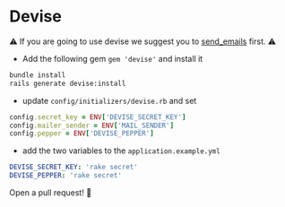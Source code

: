 # Devise

:warning: If you are going to use devise we suggest you to [send_emails](send_emails.md) first. :warning:

* Add the following gem `gem 'devise'` and install it
```sh
bundle install
rails generate devise:install
```

* update `config/initializers/devise.rb` and set
```rb
config.secret_key = ENV['DEVISE_SECRET_KEY']
config.mailer_sender = ENV['MAIL_SENDER']
config.pepper = ENV['DEVISE_PEPPER']
```

* add the two variables to the `application.example.yml`
```yml
DEVISE_SECRET_KEY: 'rake secret'
DEVISE_PEPPER: 'rake secret'
```

Open a pull request! :tada: